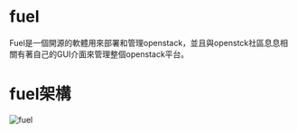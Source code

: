 # fuel
Fuel是一個開源的軟體用來部署和管理openstack，並且與openstck社區息息相關有著自己的GUI介面來管理整個openstack平台。
# fuel架構
![fuel](https://wiki.openstack.org/w/images/3/3a/Fuel-architecture.png)

